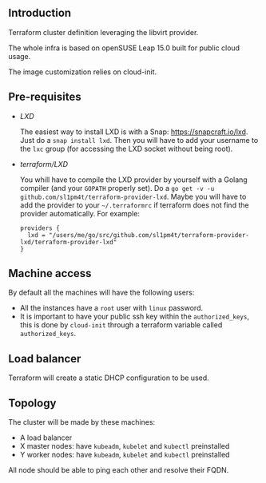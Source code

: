 ## Introduction

Terraform cluster definition leveraging the libvirt provider.

The whole infra is based on openSUSE Leap 15.0 built for public cloud usage.

The image customization relies on cloud-init.

## Pre-requisites

* _LXD_

  The easiest way to install LXD is with a Snap: https://snapcraft.io/lxd.
  Just do a `snap install lxd`. Then you will have to add your username to
  the `lxc` group (for accessing the LXD socket without being root).

* _terraform/LXD_

  You whill have to compile the LXD provider by yourself with a Golang compiler
  (and your `GOPATH` properly set).
  Do a `go get -v -u github.com/sl1pm4t/terraform-provider-lxd`.
  Maybe you will have to add the provider to your `~/.terraformrc` if terraform does not find
  the provider automatically. For example:
  ```
  providers {
    lxd = "/users/me/go/src/github.com/sl1pm4t/terraform-provider-lxd/terraform-provider-lxd"
  }
  ```

## Machine access

By default all the machines will have the following users:

* All the instances have a `root` user with `linux` password.
* It is important to have your public ssh key within the `authorized_keys`,
this is done by `cloud-init` through a terraform variable called `authorized_keys`.

## Load balancer

Terraform will create a static DHCP configuration to be used.

## Topology

The cluster will be made by these machines:

  * A load balancer
  * X master nodes: have `kubeadm`, `kubelet` and `kubectl` preinstalled
  * Y worker nodes: have `kubeadm`, `kubelet` and `kubectl` preinstalled

All node should be able to ping each other and resolve their FQDN.
